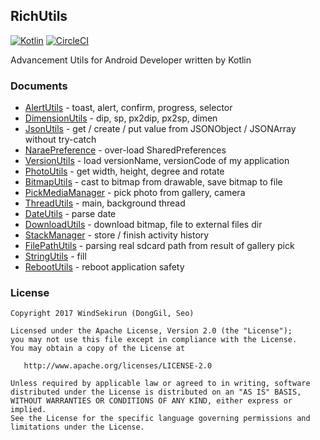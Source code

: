 ## RichUtils
[![Kotlin](https://img.shields.io/badge/kotlin-1.1.2-blue.svg)](http://kotlinlang.org) [![CircleCI](https://circleci.com/gh/WindSekirun/RichUtilsKt.svg?style=svg)](https://circleci.com/gh/WindSekirun/RichUtilsKt)


Advancement Utils for Android Developer written by Kotlin

### Documents
* [AlertUtils](library/src/main/java/pyxis/uzuki/live/richutilskt/AlertUtils.kt) - toast, alert, confirm, progress, selector
* [DimensionUtils](library/src/main/java/pyxis/uzuki/live/richutilskt/DimensionUtils.kt) - dip, sp, px2dip, px2sp, dimen
* [JsonUtils](library/src/main/java/pyxis/uzuki/live/richutilskt/JsonUtils.kt) - get / create / put value from JSONObject / JSONArray without try-catch
* [NaraePreference](library/src/main/java/pyxis/uzuki/live/richutilskt/NaraePreference.kt) - over-load SharedPreferences
* [VersionUtils](library/src/main/java/pyxis/uzuki/live/richutilskt/VersionUtils.kt) - load versionName, versionCode of my application
* [PhotoUtils](library/src/main/java/pyxis/uzuki/live/richutilskt/PhotoUtils.kt) - get width, height, degree and rotate
* [BitmapUtils](library/src/main/java/pyxis/uzuki/live/richutilskt/BitmapUtils.kt) - cast to bitmap from drawable, save bitmap to file
* [PickMediaManager](library/src/main/java/pyxis/uzuki/live/richutilskt/PickMediaManager.kt) - pick photo from gallery, camera
* [ThreadUtils](library/src/main/java/pyxis/uzuki/live/richutilskt/ThreadUtils.kt) - main, background thread
* [DateUtils](library/src/main/java/pyxis/uzuki/live/richutilskt/DateUtils.kt) - parse date
* [DownloadUtils](library/src/main/java/pyxis/uzuki/live/richutilskt/DownloadUtils.kt) - download bitmap, file to external files dir
* [StackManager](library/src/main/java/pyxis/uzuki/live/richutilskt/StackManager.kt) - store / finish activity history
* [FilePathUtils](library/src/main/java/pyxis/uzuki/live/richutilskt/FilePathUtils.kt) - parsing real sdcard path from result of gallery pick
* [StringUtils](library/src/main/java/pyxis/uzuki/live/richutilskt/StringUtils.kt) - fill
* [RebootUtils](library/src/main/java/pyxis/uzuki/live/richutilskt/RebootUtils.kt) - reboot application safety

### License 
```
Copyright 2017 WindSekirun (DongGil, Seo)

Licensed under the Apache License, Version 2.0 (the "License");
you may not use this file except in compliance with the License.
You may obtain a copy of the License at

   http://www.apache.org/licenses/LICENSE-2.0

Unless required by applicable law or agreed to in writing, software
distributed under the License is distributed on an "AS IS" BASIS,
WITHOUT WARRANTIES OR CONDITIONS OF ANY KIND, either express or implied.
See the License for the specific language governing permissions and
limitations under the License.
```
